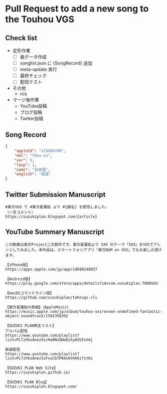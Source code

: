 # Pull Request to add a new song to the Touhou VGS

## Check list

- 定形作業
  - [ ] 曲データ作成
  - [ ] songlist.json に {SongRecord} 追加
  - [ ] meta-update 実行
  - [ ] 最終チェック
  - [ ] 配信テスト
- その他
  - n/a
- マージ後作業
  - YouTube投稿
  - ブログ投稿
  - Twitter投稿

## Song Record

```json
{
    "appleId": "123456789",
    "mml": "THxx-xx",
    "ver": 0,
    "loop": 1,
    "name": "日本語",
    "english": "英語"
}
```

## Twitter Submission Manuscript

```text
#東方VGS で #東方星蓮船 より #{曲名} を配信しました。
（一言コメント）
https://suzukiplan.blogspot.com/{article}
```

## YouTube Summary Manuscript

```text
この動画は東方Project二次創作です。東方星蓮船より XXX のテーマ「XXX」をVGSでアレンジしてみました。本作品は、スマートフォンアプリ「東方BGM on VGS」でもお楽しみ頂けます。

【iPhone版】
https://apps.apple.com/jp/app/id680248037

【Android版】
https://play.google.com/store/apps/details?id=com.suzukiplan.TOHOVGS

【macOSコマンドライン版】
https://github.com/suzukiplan/tohovgs-cli

【東方星蓮船の原曲】（AppleMusic）
https://music.apple.com/jp/album/touhou-seirensen-undefined-fantastic-object-soundtrack/1581358392

【SUZUKI PLAN再生リスト】
アルバム配信
https://www.youtube.com/playlist?list=PL7zhksAnez5scHa0NzQNeOz5y6IUIxVmj

新曲配信
https://www.youtube.com/playlist?list=PL7zhksAnez5sFxuCb7P66x6tKh6ifztKz

【SUZUKI PLAN Web Site】
https://suzukiplan.github.io/

【SUZUKI PLAN Blog】
https://suzukiplan.blogspot.com/
```
